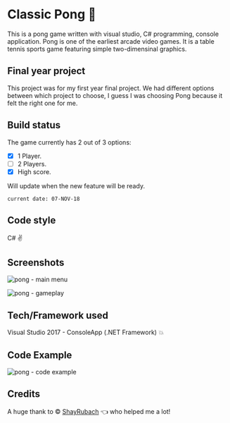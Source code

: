 # Classic Pong :rocket:

This is a pong game written with visual studio, C# programming, console application.
Pong is one of the earliest arcade video games. It is a table tennis sports game featuring simple two-dimensinal graphics.

## Final year project

This project was for my first year final project.
We had different options between which project to choose, I guess I was choosing Pong because it felt the right one for me.

## Build status

The game currently has 2 out of 3 options:
- [x] 1 Player.
- [ ] 2 Players.
- [x] High score.

Will update when the new feature will be ready.
```
current date: 07-NOV-18
```

## Code style
C# :v:

## Screenshots
![pong - main menu](https://user-images.githubusercontent.com/44708223/48136691-f229aa00-e2a8-11e8-94f5-d17a298d644e.png)

![pong - gameplay](https://user-images.githubusercontent.com/44708223/48136690-f229aa00-e2a8-11e8-88ec-1c3eca61ce5f.png)

## Tech/Framework used
Visual Studio 2017 - ConsoleApp (.NET Framework) :boom:

## Code Example
![pong - code example](https://user-images.githubusercontent.com/44708223/48136689-f229aa00-e2a8-11e8-8856-72dc55dc2fbf.png)

## Credits
A huge thank to © [ShayRubach](https://github.com/ShayRubach) :point_left: who helped me a lot!
